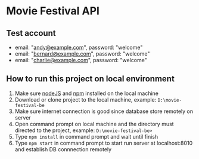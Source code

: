 # Movie Festival API

## Test account
- email: "andy@example.com", password: "welcome"
- email: "bernard@example.com", password: "welcome"
- email: "charlie@example.com", password: "welcome"

## How to run this project on local environment
1. Make sure [nodeJS](https://nodejs.org/en/download/) and [npm](https://nodejs.org/en/download/) installed on the local machine
2. Download or clone project to the local machine, example: ```D:\movie-festival-be```
3. Make sure internet connection is good since database store remotely on server
4. Open command prompt on local machine and the directory must directed to the project, example: ```D:\movie-festival-be>```
5. Type ```npm install``` in command prompt and wait until finish
6. Type ```npm start``` in command prompt to start run server at localhost:8010 and establish DB connnection remotely